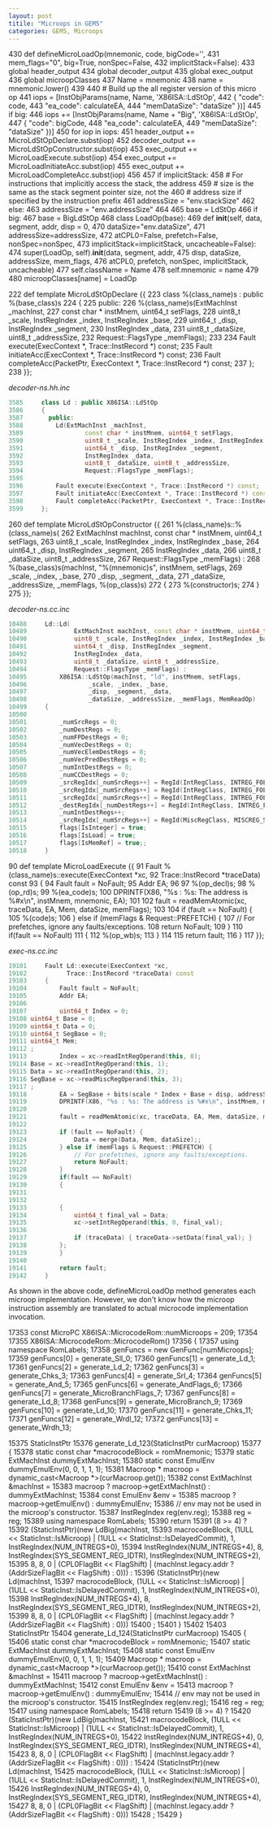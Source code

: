 ```yaml
---
layout: post
titile: "Microops in GEM5"
categories: GEM5, Microops
---
```

430     def defineMicroLoadOp(mnemonic, code, bigCode='',
431                           mem_flags="0", big=True, nonSpec=False,
432                           implicitStack=False):
433         global header_output
434         global decoder_output
435         global exec_output
436         global microopClasses
437         Name = mnemonic
438         name = mnemonic.lower()
439
440         # Build up the all register version of this micro op
441         iops = [InstObjParams(name, Name, 'X86ISA::LdStOp',
442                               { "code": code,
443                                 "ea_code": calculateEA,
444                                 "memDataSize": "dataSize" })]
445         if big:
446             iops += [InstObjParams(name, Name + "Big", 'X86ISA::LdStOp',
447                                    { "code": bigCode,
448                                      "ea_code": calculateEA,
449                                      "memDataSize": "dataSize" })]
450         for iop in iops:
451             header_output += MicroLdStOpDeclare.subst(iop)
452             decoder_output += MicroLdStOpConstructor.subst(iop)
453             exec_output += MicroLoadExecute.subst(iop)
454             exec_output += MicroLoadInitiateAcc.subst(iop)
455             exec_output += MicroLoadCompleteAcc.subst(iop)
456
457         if implicitStack:
458             # For instructions that implicitly access the stack, the address
459             # size is the same as the stack segment pointer size, not the
460             # address size if specified by the instruction prefix
461             addressSize = "env.stackSize"
462         else:
463             addressSize = "env.addressSize"
464
465         base = LdStOp
466         if big:
467             base = BigLdStOp
468         class LoadOp(base):
469             def __init__(self, data, segment, addr, disp = 0,
470                     dataSize="env.dataSize",
471                     addressSize=addressSize,
472                     atCPL0=False, prefetch=False, nonSpec=nonSpec,
473                     implicitStack=implicitStack, uncacheable=False):
474                 super(LoadOp, self).__init__(data, segment, addr,
475                         disp, dataSize, addressSize, mem_flags,
476                         atCPL0, prefetch, nonSpec, implicitStack, uncacheable)
477                 self.className = Name
478                 self.mnemonic = name
479
480         microopClasses[name] = LoadOp


222 def template MicroLdStOpDeclare {{
223     class %(class_name)s : public %(base_class)s
224     {
225       public:
226         %(class_name)s(ExtMachInst _machInst,
227                 const char * instMnem, uint64_t setFlags,
228                 uint8_t _scale, InstRegIndex _index, InstRegIndex _base,
229                 uint64_t _disp, InstRegIndex _segment,
230                 InstRegIndex _data,
231                 uint8_t _dataSize, uint8_t _addressSize,
232                 Request::FlagsType _memFlags);
233
234         Fault execute(ExecContext *, Trace::InstRecord *) const;
235         Fault initiateAcc(ExecContext *, Trace::InstRecord *) const;
236         Fault completeAcc(PacketPtr, ExecContext *, Trace::InstRecord *) const;
237     };
238 }};

*decoder-ns.hh.inc*
```cpp
3585     class Ld : public X86ISA::LdStOp
3586     {
3587       public:
3588         Ld(ExtMachInst _machInst,
3589                 const char * instMnem, uint64_t setFlags,
3590                 uint8_t _scale, InstRegIndex _index, InstRegIndex _base,
3591                 uint64_t _disp, InstRegIndex _segment,
3592                 InstRegIndex _data,
3593                 uint8_t _dataSize, uint8_t _addressSize,
3594                 Request::FlagsType _memFlags);
3595
3596         Fault execute(ExecContext *, Trace::InstRecord *) const;
3597         Fault initiateAcc(ExecContext *, Trace::InstRecord *) const;
3598         Fault completeAcc(PacketPtr, ExecContext *, Trace::InstRecord *) const;
3599     };
```


260 def template MicroLdStOpConstructor {{
261     %(class_name)s::%(class_name)s(
262             ExtMachInst machInst, const char * instMnem, uint64_t setFlags,
263             uint8_t _scale, InstRegIndex _index, InstRegIndex _base,
264             uint64_t _disp, InstRegIndex _segment,
265             InstRegIndex _data,
266             uint8_t _dataSize, uint8_t _addressSize,
267             Request::FlagsType _memFlags) :
268         %(base_class)s(machInst, "%(mnemonic)s", instMnem, setFlags,
269                 _scale, _index, _base,
270                 _disp, _segment, _data,
271                 _dataSize, _addressSize, _memFlags, %(op_class)s)
272     {
273         %(constructor)s;
274     }
275 }};

*decoder-ns.cc.inc*
```cpp
10488     Ld::Ld(
10489             ExtMachInst machInst, const char * instMnem, uint64_t setFlags,
10490             uint8_t _scale, InstRegIndex _index, InstRegIndex _base,
10491             uint64_t _disp, InstRegIndex _segment,
10492             InstRegIndex _data,
10493             uint8_t _dataSize, uint8_t _addressSize,
10494             Request::FlagsType _memFlags) :
10495         X86ISA::LdStOp(machInst, "ld", instMnem, setFlags,
10496                 _scale, _index, _base,
10497                 _disp, _segment, _data,
10498                 _dataSize, _addressSize, _memFlags, MemReadOp)
10499     {
10500
10501         _numSrcRegs = 0;
10502         _numDestRegs = 0;
10503         _numFPDestRegs = 0;
10504         _numVecDestRegs = 0;
10505         _numVecElemDestRegs = 0;
10506         _numVecPredDestRegs = 0;
10507         _numIntDestRegs = 0;
10508         _numCCDestRegs = 0;
10509         _srcRegIdx[_numSrcRegs++] = RegId(IntRegClass, INTREG_FOLDED(index, foldABit));
10510         _srcRegIdx[_numSrcRegs++] = RegId(IntRegClass, INTREG_FOLDED(base, foldABit));
10511         _srcRegIdx[_numSrcRegs++] = RegId(IntRegClass, INTREG_FOLDED(data, foldOBit));
10512         _destRegIdx[_numDestRegs++] = RegId(IntRegClass, INTREG_FOLDED(data, foldOBit));
10513         _numIntDestRegs++;
10514         _srcRegIdx[_numSrcRegs++] = RegId(MiscRegClass, MISCREG_SEG_EFF_BASE(segment));
10515         flags[IsInteger] = true;
10516         flags[IsLoad] = true;
10517         flags[IsMemRef] = true;;
10518     }
```




 90 def template MicroLoadExecute {{
 91     Fault %(class_name)s::execute(ExecContext *xc,
 92           Trace::InstRecord *traceData) const
 93     {
 94         Fault fault = NoFault;
 95         Addr EA;
 96
 97         %(op_decl)s;
 98         %(op_rd)s;
 99         %(ea_code)s;
100         DPRINTF(X86, "%s : %s: The address is %#x\n", instMnem, mnemonic, EA);
101
102         fault = readMemAtomic(xc, traceData, EA, Mem, dataSize, memFlags);
103
104         if (fault == NoFault) {
105             %(code)s;
106         } else if (memFlags & Request::PREFETCH) {
107             // For prefetches, ignore any faults/exceptions.
108             return NoFault;
109         }
110         if(fault == NoFault)
111         {
112             %(op_wb)s;
113         }
114
115         return fault;
116     }
117 }};


*exec-ns.cc.inc*
```cpp
19101     Fault Ld::execute(ExecContext *xc,
19102           Trace::InstRecord *traceData) const
19103     {
19104         Fault fault = NoFault;
19105         Addr EA;
19106
19107         uint64_t Index = 0;
19108 uint64_t Base = 0;
19109 uint64_t Data = 0;
19110 uint64_t SegBase = 0;
19111 uint64_t Mem;
19112 ;
19113         Index = xc->readIntRegOperand(this, 0);
19114 Base = xc->readIntRegOperand(this, 1);
19115 Data = xc->readIntRegOperand(this, 2);
19116 SegBase = xc->readMiscRegOperand(this, 3);
19117 ;
19118         EA = SegBase + bits(scale * Index + Base + disp, addressSize * 8 - 1, 0);;
19119         DPRINTF(X86, "%s : %s: The address is %#x\n", instMnem, mnemonic, EA);
19120
19121         fault = readMemAtomic(xc, traceData, EA, Mem, dataSize, memFlags);
19122
19123         if (fault == NoFault) {
19124             Data = merge(Data, Mem, dataSize);;
19125         } else if (memFlags & Request::PREFETCH) {
19126             // For prefetches, ignore any faults/exceptions.
19127             return NoFault;
19128         }
19129         if(fault == NoFault)
19130         {
19131
19132
19133         {
19134             uint64_t final_val = Data;
19135             xc->setIntRegOperand(this, 0, final_val);
19136
19137             if (traceData) { traceData->setData(final_val); }
19138         };
19139         }
19140
19141         return fault;
19142     }
```

As shown in the above code, 
defineMicroLoadOp method generates each microop implementation.
However, we don't know how the microop instruction assembly are translated to 
actual microcode implementation invocation.

17353     const MicroPC X86ISA::MicrocodeRom::numMicroops = 209;
17354
17355     X86ISA::MicrocodeRom::MicrocodeRom()
17356     {
17357         using namespace RomLabels;
17358         genFuncs = new GenFunc[numMicroops];
17359         genFuncs[0] = generate_Sll_0;
17360 genFuncs[1] = generate_Ld_1;
17361 genFuncs[2] = generate_Ld_2;
17362 genFuncs[3] = generate_Chks_3;
17363 genFuncs[4] = generate_Srl_4;
17364 genFuncs[5] = generate_And_5;
17365 genFuncs[6] = generate_AndFlags_6;
17366 genFuncs[7] = generate_MicroBranchFlags_7;
17367 genFuncs[8] = generate_Ld_8;
17368 genFuncs[9] = generate_MicroBranch_9;
17369 genFuncs[10] = generate_Ld_10;
17370 genFuncs[11] = generate_Chks_11;
17371 genFuncs[12] = generate_Wrdl_12;
17372 genFuncs[13] = generate_Wrdh_13;

15375             StaticInstPtr
15376             generate_Ld_123(StaticInstPtr curMacroop)
15377             {
15378                 static const char *macrocodeBlock = romMnemonic;
15379                 static ExtMachInst dummyExtMachInst;
15380                 static const EmulEnv dummyEmulEnv(0, 0, 1, 1, 1);
15381                 Macroop * macroop = dynamic_cast<Macroop *>(curMacroop.get());
15382                 const ExtMachInst &machInst =
15383                     macroop ? macroop->getExtMachInst() : dummyExtMachInst;
15384                 const EmulEnv &env =
15385                     macroop ? macroop->getEmulEnv() : dummyEmulEnv;
15386                 // env may not be used in the microop's constructor.
15387                 InstRegIndex reg(env.reg);
15388                 reg = reg;
15389                 using namespace RomLabels;
15390                 return
15391                 (8 >= 4) ?
15392                     (StaticInstPtr)(new LdBig(machInst,
15393                         macrocodeBlock, (1ULL << StaticInst::IsMicroop) | (1ULL << StaticInst::IsDelayedCommit), 1, InstRegIndex(NUM_INTREGS+0),
15394                         InstRegIndex(NUM_INTREGS+4), 8, InstRegIndex(SYS_SEGMENT_REG_IDTR), InstRegIndex(NUM_INTREGS+2),
15395                         8, 8, 0 | (CPL0FlagBit << FlagShift) | (machInst.legacy.addr ? (AddrSizeFlagBit << FlagShift) : 0))) :
15396                     (StaticInstPtr)(new Ld(machInst,
15397                         macrocodeBlock, (1ULL << StaticInst::IsMicroop) | (1ULL << StaticInst::IsDelayedCommit), 1, InstRegIndex(NUM_INTREGS+0),
15398                         InstRegIndex(NUM_INTREGS+4), 8, InstRegIndex(SYS_SEGMENT_REG_IDTR), InstRegIndex(NUM_INTREGS+2),
15399                         8, 8, 0 | (CPL0FlagBit << FlagShift) | (machInst.legacy.addr ? (AddrSizeFlagBit << FlagShift) : 0)))
15400             ;
15401             }
15402
15403             StaticInstPtr
15404             generate_Ld_124(StaticInstPtr curMacroop)
15405             {
15406                 static const char *macrocodeBlock = romMnemonic;
15407                 static ExtMachInst dummyExtMachInst;
15408                 static const EmulEnv dummyEmulEnv(0, 0, 1, 1, 1);
15409                 Macroop * macroop = dynamic_cast<Macroop *>(curMacroop.get());
15410                 const ExtMachInst &machInst =
15411                     macroop ? macroop->getExtMachInst() : dummyExtMachInst;
15412                 const EmulEnv &env =
15413                     macroop ? macroop->getEmulEnv() : dummyEmulEnv;
15414                 // env may not be used in the microop's constructor.
15415                 InstRegIndex reg(env.reg);
15416                 reg = reg;
15417                 using namespace RomLabels;
15418                 return
15419                 (8 >= 4) ?
15420                     (StaticInstPtr)(new LdBig(machInst,
15421                         macrocodeBlock, (1ULL << StaticInst::IsMicroop) | (1ULL << StaticInst::IsDelayedCommit), 1, InstRegIndex(NUM_INTREGS+0),
15422                         InstRegIndex(NUM_INTREGS+4), 0, InstRegIndex(SYS_SEGMENT_REG_IDTR), InstRegIndex(NUM_INTREGS+4),
15423                         8, 8, 0 | (CPL0FlagBit << FlagShift) | (machInst.legacy.addr ? (AddrSizeFlagBit << FlagShift) : 0))) :
15424                     (StaticInstPtr)(new Ld(machInst,
15425                         macrocodeBlock, (1ULL << StaticInst::IsMicroop) | (1ULL << StaticInst::IsDelayedCommit), 1, InstRegIndex(NUM_INTREGS+0),
15426                         InstRegIndex(NUM_INTREGS+4), 0, InstRegIndex(SYS_SEGMENT_REG_IDTR), InstRegIndex(NUM_INTREGS+4),
15427                         8, 8, 0 | (CPL0FlagBit << FlagShift) | (machInst.legacy.addr ? (AddrSizeFlagBit << FlagShift) : 0)))
15428             ;
15429             }
